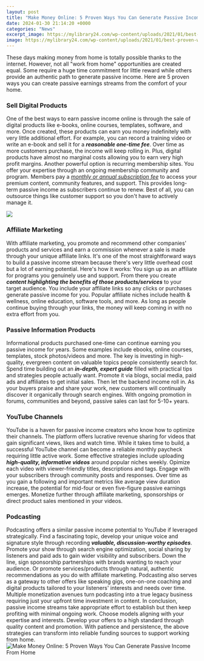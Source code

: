 ```yaml
---
layout: post
title: "Make Money Online: 5 Proven Ways You Can Generate Passive Income From Home"
date: 2024-01-30 21:14:20 +0000
categories: "News"
excerpt_image: https://mylibrary24.com/wp-content/uploads/2021/01/best-proven-ways-to-make-money-online.jpg
image: https://mylibrary24.com/wp-content/uploads/2021/01/best-proven-ways-to-make-money-online.jpg
---
```


These days making money from home is totally possible thanks to the internet. However, not all "work from home" opportunities are created equal. Some require a huge time commitment for little reward while others provide an authentic path to generate passive income. Here are 5 proven ways you can create passive earnings streams from the comfort of your home.
### Sell Digital Products
One of the best ways to earn passive income online is through the sale of digital products like e-books, online courses, templates, software, and more. Once created, these products can earn you money indefinitely with very little additional effort. For example, you can record a training video or write an e-book and sell it for a ***reasonable one-time fee***. Over time as more customers purchase, the income will keep rolling in. Plus, digital products have almost no marginal costs allowing you to earn very high profit margins.
Another powerful option is recurring membership sites. You offer your expertise through an ongoing membership community and program. Members pay a *[monthly or annual subscription fee](https://store.fi.io.vn/collection/abdi)* to access your premium content, community features, and support. This provides long-term passive income as subscribers continue to renew. Best of all, you can outsource things like customer support so you don't have to actively manage it. 

![](https://i.pinimg.com/736x/5f/bc/f1/5fbcf1be72746e4ab591d33e4e43fb18.jpg)
### Affiliate Marketing
With affiliate marketing, you promote and recommend other companies' products and services and earn a commission whenever a sale is made through your unique affiliate links. It's one of the most straightforward ways to build a passive income stream because there's very little overhead cost but a lot of earning potential. 
Here's how it works: You sign up as an affiliate for programs you genuinely use and support. From there you create ***content highlighting the benefits of those products/services*** to your target audience. You include your affiliate links so any clicks or purchases generate passive income for you. Popular affiliate niches include health & wellness, online education, software tools, and more. As long as people continue buying through your links, the money will keep coming in with no extra effort from you.
### Passive Information Products
Informational products purchased one-time can continue earning you passive income for years. Some examples include ebooks, online courses, templates, stock photos/videos and more. The key is investing in high-quality, evergreen content on valuable topics people consistently search for. 
Spend time building out an ***in-depth, expert guide*** filled with practical tips and strategies people actually want. Promote it via blogs, social media, paid ads and affiliates to get initial sales. Then let the backend income roll in. As your buyers praise and share your work, new customers will continually discover it organically through search engines. With ongoing promotion in forums, communities and beyond, passive sales can last for 5-10+ years.
### YouTube Channels 
YouTube is a haven for passive income creators who know how to optimize their channels. The platform offers lucrative revenue sharing for videos that gain significant views, likes and watch time. While it takes time to build, a successful YouTube channel can become a reliable monthly paycheck requiring little active work.
Some effective strategies include uploading ***high-quality, informative videos*** around popular niches weekly. Opimize each video with viewer-friendly titles, descriptions and tags. Engage with your subscribers through community posts and responses. Over time as you gain a following and important metrics like average view duration increase, the potential for mid-four or even five-figure passive earnings emerges. Monetize further through affiliate marketing, sponsorships or direct product sales mentioned in your videos.
### Podcasting
Podcasting offers a similar passive income potential to YouTube if leveraged strategically. Find a fascinating topic, develop your unique voice and signature style through recording ***valuable, discussion-worthy episodes***. Promote your show through search engine optimization, social sharing by listeners and paid ads to gain wider visibility and subscribers. 
Down the line, sign sponsorship partnerships with brands wanting to reach your audience. Or promote services/products through natural, authentic recommendations as you do with affiliate marketing. Podcasting also serves as a gateway to other offers like speaking gigs, one-on-one coaching and digital products tailored to your listeners' interests and needs over time. Multiple monetization avenues turn podcasting into a true legacy business requiring just your upfront time investment in content.
In conclusion, passive income streams take appropriate effort to establish but then keep profiting with minimal ongoing work. Choose models aligning with your expertise and interests. Develop your offers to a high standard through quality content and promotion. With patience and persistence, the above strategies can transform into reliable funding sources to support working from home.
![Make Money Online: 5 Proven Ways You Can Generate Passive Income From Home](https://mylibrary24.com/wp-content/uploads/2021/01/best-proven-ways-to-make-money-online.jpg)
